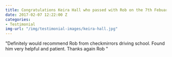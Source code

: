 ```yaml
---
title: Congratulations Keira Hall who passed with Rob on the 7th Febuary
date: 2017-02-07 12:22:00 Z
categories:
- Testimonial
img-url: "/img/testimonial-images/keira-hall.jpg"
---
```


"Definitely would recommend Rob from checkmirrors driving school. Found him very helpful and patient. Thanks again Rob "
